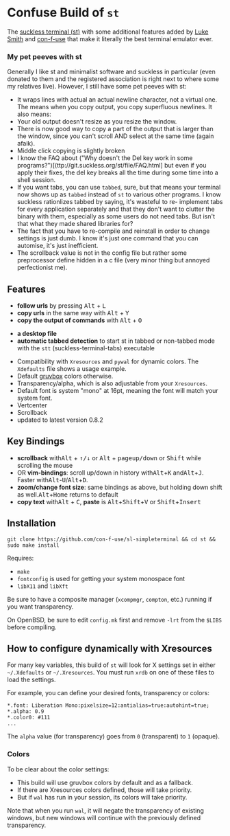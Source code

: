 # Confuse Build of `st` 

The [suckless terminal (st)](https://st.suckless.org/) with some additional features added by 
[Luke Smith](mailto:luke@lukesmith.xyz) 
and
[con-f-use](mailto:con-f-use@gmx.net)
that make it literally the best terminal emulator ever.

### My pet peeves with st

Generally I like st and minimalist software and suckless in particular 
(even donated to them and the registered association is right next to 
where some my relatives live). 
However, I still have some pet peeves with st: 

- It wraps lines with actual an actual newline character, not a virtual one. 
The means when you copy output, you copy superfluous newlines. 
  It also means: 
- Your old output doesn't resize as you resize the window. 
- There is now good way to copy a part of the output that is larger than the window, 
  since you can't scroll AND select at the same time (again afaik). 
- Middle click copying is slightly broken 
- I know the FAQ about 
  ("Why doesn't the Del key work in some programs?")[(ttp://git.suckless.org/st/file/FAQ.html] 
  but even if you apply their fixes, 
  the del key breaks all the time during some time into a shell session. 
- If you want tabs, you can use `tabbed`, 
  sure, but that means your terminal now shows up as `tabbed` 
  instead of `st` to various other programs. 
  I know suckless rationlizes tabbed by saying, it's wasteful to re-
  implement tabs for every application separately and that they don't
  want to clutter the binary with them, especially as some users do not
  need tabs. But isn't that what they made shared libraries for?
- The fact that you have to re-compile and reinstall in order to change 
  settings is just dumb. 
  I know it's just one command that you can automise, it's just 
  inefficient. 
- The scrollback value is not in the config file but rather some 
  preprocessor define hidden in a c file (very minor thing but annoyed 
  perfectionist me).
  

## Features

+ **follow urls** by pressing <kbd>Alt</kbd> + <kbd>L</kbd>
+ **copy urls** in the same way with <kbd>Alt</kbd> + <kbd>Y</kbd>
+ **copy the output of commands** with <kbd>Alt</kbd> + <kbd>O</kbd>
* **a desktop file**
* **automatic tabbed detection** to start st in tabbed or non-tabbed mode with the `stt` (suckless-terminal-tabs) executable
+ Compatibility with `Xresources` and `pywal` for dynamic colors. 
  The `Xdefaults` file shows a usage example.
+ Default [gruvbox](https://github.com/morhetz/gruvbox) colors otherwise.
+ Transparency/alpha, which is also adjustable from your `Xresources`.
+ Default font is system "mono" at 16pt, meaning the font will match your system font.
+ Vertcenter
+ Scrollback
+ updated to latest version 0.8.2

## Key Bindings

+ **scrollback** with<kbd>Alt</kbd> + <kbd>↑/↓</kbd> or <kbd>Alt</kbd> + <kbd>pageup/down</kbd> or <kbd>Shift</kbd> while scrolling the mouse
+ OR **vim-bindings**: scroll up/down in history with<kbd>Alt</kbd>+<kbd>K</kbd> and<kbd>Alt</kbd>+<kbd>J</kbd>. Faster with<kbd>Alt</kbd>-<kbd>U</kbd>/<kbd>Alt</kbd>+<kbd>D</kbd>.
+ **zoom/change font size**: same bindings as above, but holding down shift as well.<kbd>Alt</kbd>+<kbd>Home</kbd> returns to default
+ **copy text** with<kbd>Alt</kbd> + <kbd>C</kbd>, **paste** is <kbd>Alt</kbd>+<kbd>Shift</kbd>+<kbd>V</kbd> or <kbd>Shift</kbd>+<kbd>Insert</kbd>

## Installation

```
git clone https://github.com/con-f-use/sl-simpleterminal && cd st && sudo make install
```

Requires:

* `make` 
* `fontconfig` is used for getting your system monospace font
*  `libX11` and `libXft` 

Be sure to have a composite manager (`xcompmgr`, `compton`, etc.) running if you want transparency.

On OpenBSD, be sure to edit `config.mk` first and remove `-lrt` from the `$LIBS` before compiling.

## How to configure dynamically with Xresources

For many key variables, this build of `st` will look for X settings set in either `~/.Xdefaults` or `~/.Xresources`. You must run `xrdb` on one of these files to load the settings.

For example, you can define your desired fonts, transparency or colors:

```
*.font:	Liberation Mono:pixelsize=12:antialias=true:autohint=true;
*.alpha: 0.9
*.color0: #111
...
```

The `alpha` value (for transparency) goes from `0` (transparent) to `1` (opaque).

### Colors

To be clear about the color settings:

- This build will use gruvbox colors by default and as a fallback.
- If there are Xresources colors defined, those will take priority.
- But if `wal` has run in your session, its colors will take priority.

Note that when you run `wal`, it will negate the transparency of existing windows, but new windows will continue with the previously defined transparency.

